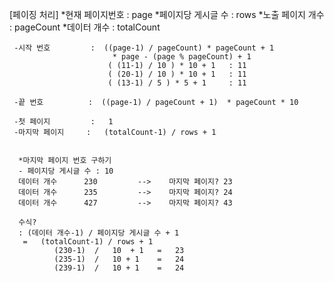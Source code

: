 [페이징 처리]
     *현재 페이지번호       :  page
     *페이지당 게시글 수    :  rows
     *노출 페이지 개수      :  pageCount
     *데이터 개수 	        :  totalCount

     -시작 번호 	    :  ((page-1) / pageCount) * pageCount + 1 
                           * page - (page % pageCount) + 1 
                          ( (11-1) / 10 ) * 10 + 1   : 11
                          ( (20-1) / 10 ) * 10 + 1   : 11
                          ( (13-1) / 5 ) * 5 + 1     : 11
                        
     -끝 번호 	        :  ((page-1) / pageCount + 1)  * pageCount * 10 

     -첫 페이지 	    :   1
     -마지막 페이지     :   (totalCount-1) / rows + 1

 
      *마지막 페이지 번호 구하기
      - 페이지당 게시글 수 : 10
      데이터 개수      230         -->    마지막 페이지? 23
      데이터 개수      235         -->    마지막 페이지? 24
      데이터 개수      427         -->    마지막 페이지? 43

      수식?
      : (데이터 개수-1) / 페이지당 게시글 수 + 1
       =   (totalCount-1) / rows + 1
              (230-1)  /   10  + 1   =   23
              (235-1)  /   10 + 1    =   24
              (239-1)  /   10 + 1    =   24